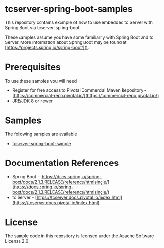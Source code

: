 # tcserver-spring-boot-samples

This repository contains example of how to use embedded tc Server with Spring Boot via tcserver-spring-boot. 

These samples assume you have some familiarity with Spring Boot and tc Server. More information about Spring Boot may be found at [https://projects.spring.io/spring-boot/]().

Prerequisites
=============
To use these samples you will need

* Register for free access to Pivotal Commercial Maven Repository - [https://commercial-repo.pivotal.io/](https://commercial-repo.pivotal.io/)
* JRE/JDK 8 or newer

Samples
=======

The following samples are available

* [tcserver-spring-boot-sample](tcserver-spring-boot-sample)

Documentation References
==========

* Spring Boot - [https://docs.spring.io/spring-boot/docs/2.1.3.RELEASE/reference/htmlsingle/](https://docs.spring.io/spring-boot/docs/2.1.3.RELEASE/reference/htmlsingle/)
* tc Server -  [https://tcserver.docs.pivotal.io/index.html](https://tcserver.docs.pivotal.io/index.html)

License
=======
The sample code in this repository is licensed under the Apache Software License 2.0
